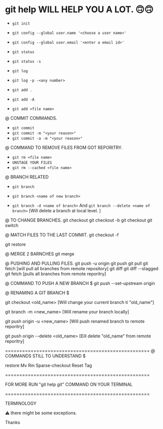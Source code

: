 git help <Command name> WILL HELP YOU A LOT. 🙃🙃
===================================================

* `git init`

- `git config --global user.name '<choose a user name>'`
- `git config --global user.email '<enter a email id>'`

- `git status`
- `git status -s`

- `git log`
- `git log -p -<any number>`

- `git add .`
- `git add -A`
- `git add <file name>`

@ COMMIT COMMANDS. 
- `git commit`
- `git commit -m "<your reason>"`
- `git commit -a -m "<your reason>"`

@ COMMAND TO REMOVE FILES FROM GOT REPORITRY. 
- `git rm <file name> `
- `UNSTAGE YOUR FILES`
- `git rm --cached <file name>`

@ BRANCH RELATED
- `git branch`

- `git branch <name of new branch>`

- `git branch -d <name of branch>`
And
`git branch --delete <name of branch>`
[Will delete a branch at local level. ]


@ TO CHANGE BRANCHES. 
git checkout <branch name>
git checkout -b <branch name>
git checkout <file name>
git switch <name of a existing branch>


@ MATCH FILES TO THE LAST COMMIT. 
git checkout -f 

git restore <filename>

@ MERGE 2 BARNCHES
git merge <branch name>

@ PUSHING AND PULLING FILES. 
git push -u origin <name of repository>
git push 
git pull
git fetch [will pull all branches from remote repository]
git diff <compare file in working tree with staging area>
git diff --stagged <compare the file in staging area with last committed file>
git fetch [pulls all branches from remote reporitry]






@ COMMAND TO PUSH A NEW BRANCH $
git push --set-upstream origin <branch name>





@ RENAMING A GIT BRANCH $

git checkout <old_name>
  [Will change your current branch ti "old_name"]

git branch -m <new_name>
  [Will rename your branch locally]

git push origin -u <new_name>
  [Will push renamed branch to remote reporitry]

git push origin --delete <old_name>
  [Eill delete "old_name" from remote reporitry]


===================================================
@ COMMANDS STILL TO UNDERSTAND $

restore
Mv 
Rm
Sparse-checkout
Reset
Tag

===================================================


FOR MORE RUN "git help git" COMMAND ON YOUR TERMINAL

===================================================

TERMINOLOGY

⚠️ there might be some exceptions. 

Thanks
